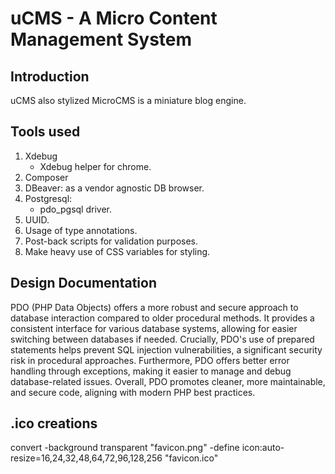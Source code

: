 # uCMS - A Micro Content Management System

## Introduction

uCMS also stylized MicroCMS is a miniature blog engine.

## Tools used

1. Xdebug
    - Xdebug helper for chrome.
2. Composer
3. DBeaver: as a vendor agnostic DB browser.
4. Postgresql:
    - pdo_pgsql driver.
5. UUID.
6. Usage of type annotations.
7. Post-back scripts for validation purposes.
8. Make heavy use of CSS variables for styling.

## Design Documentation

PDO (PHP Data Objects) offers a more robust and secure approach to database interaction compared to older procedural methods. It provides a consistent interface for various database systems, allowing for easier switching between databases if needed.  Crucially, PDO's use of prepared statements helps prevent SQL injection vulnerabilities, a significant security risk in procedural approaches.  Furthermore, PDO offers better error handling through exceptions, making it easier to manage and debug database-related issues.  Overall, PDO promotes cleaner, more maintainable, and secure code, aligning with modern PHP best practices.


## .ico creations

convert -background transparent "favicon.png" -define icon:auto-resize=16,24,32,48,64,72,96,128,256 "favicon.ico"
